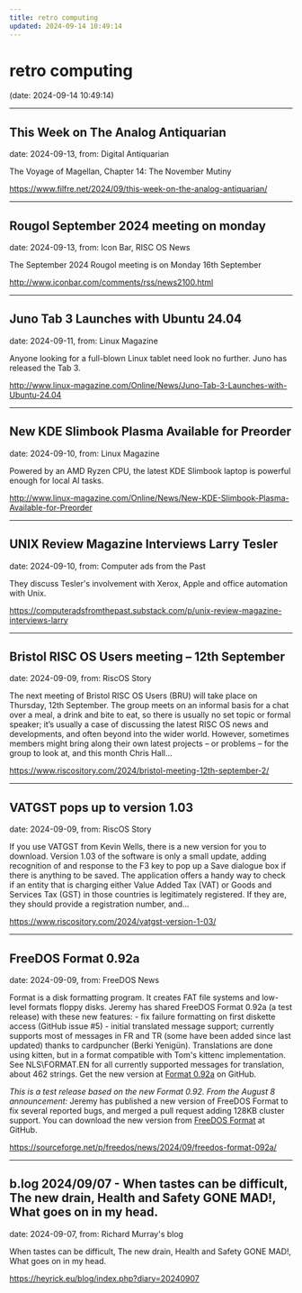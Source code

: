 ```yaml
---
title: retro computing
updated: 2024-09-14 10:49:14
---
```


# retro computing

(date: 2024-09-14 10:49:14)

---

## This Week on The Analog Antiquarian

date: 2024-09-13, from: Digital Antiquarian

The Voyage of Magellan, Chapter 14: The November Mutiny 

<https://www.filfre.net/2024/09/this-week-on-the-analog-antiquarian/>

---

## Rougol September 2024 meeting on monday

date: 2024-09-13, from: Icon Bar, RISC OS News

The September 2024 Rougol meeting is on Monday 16th September 

<http://www.iconbar.com/comments/rss/news2100.html>

---

## Juno Tab 3 Launches with Ubuntu 24.04

date: 2024-09-11, from: Linux Magazine

<p>Anyone looking for a full-blown Linux tablet need look no further. Juno has released the Tab 3.</p> 

<http://www.linux-magazine.com/Online/News/Juno-Tab-3-Launches-with-Ubuntu-24.04>

---

## New KDE Slimbook Plasma Available for Preorder

date: 2024-09-10, from: Linux Magazine

<p>Powered by an AMD Ryzen CPU, the latest KDE Slimbook laptop is powerful enough for local AI tasks.</p> 

<http://www.linux-magazine.com/Online/News/New-KDE-Slimbook-Plasma-Available-for-Preorder>

---

## UNIX Review Magazine Interviews Larry Tesler

date: 2024-09-10, from: Computer ads from the Past

They discuss Tesler's involvement with Xerox, Apple and office automation with Unix. 

<https://computeradsfromthepast.substack.com/p/unix-review-magazine-interviews-larry>

---

## Bristol RISC OS Users meeting – 12th September

date: 2024-09-09, from: RiscOS Story

The next meeting of Bristol RISC OS Users (BRU) will take place on Thursday, 12th September. The group meets on an informal basis for a chat over a meal, a drink and bite to eat, so there is usually no set topic or formal speaker; it&#8217;s usually a case of discussing the latest RISC OS news and developments, and often beyond into the wider world. However, sometimes members might bring along their own latest projects &#8211; or problems &#8211; for the group to look at, and this month Chris Hall&#8230; 

<https://www.riscository.com/2024/bristol-meeting-12th-september-2/>

---

## VATGST pops up to version 1.03

date: 2024-09-09, from: RiscOS Story

If you use VATGST from Kevin Wells, there is a new version for you to download. Version 1.03 of the software is only a small update, adding recognition of and response to the F3 key to pop up a Save dialogue box if there is anything to be saved. The application offers a handy way to check if an entity that is charging either Value Added Tax (VAT) or Goods and Services Tax (GST) in those countries is legitimately registered. If they are, they should provide a registration number, and&#8230; 

<https://www.riscository.com/2024/vatgst-version-1-03/>

---

## FreeDOS Format 0.92a

date: 2024-09-09, from: FreeDOS News

<div class="markdown_content"><p>Format is a disk formatting program. It creates FAT file systems and low-level formats floppy disks. Jeremy has shared FreeDOS Format 0.92a (a test release) with these new features: - fix failure formatting on first diskette access (GitHub issue #5) - initial translated message support; currently supports most of messages in FR and TR (some have been added since last updated) thanks to cardpuncher (Berki Yenigün). Translations are done using kitten, but in a format compatible with Tom's kittenc implementation. See NLS\FORMAT.EN for all currently supported messages for translation, about 462 strings. Get the new version at <a class="" href="https://github.com/FDOS/format/releases/tag/v0.92a" rel="nofollow">Format 0.92a</a> on GitHub.</p>
<p><em>This is a test release based on the new Format 0.92. From the August 8 announcement:</em> Jeremy has published a new version of FreeDOS Format to fix several reported bugs, and merged a pull request adding 128KB cluster support. You can download the new version from <a class="" href="https://github.com/FDOS/format" rel="nofollow">FreeDOS Format</a> at GitHub.</p></div> 

<https://sourceforge.net/p/freedos/news/2024/09/freedos-format-092a/>

---

## b.log 2024/09/07 - When tastes can be difficult, The new drain, Health and Safety GONE MAD!, What goes on in my head.

date: 2024-09-07, from: Richard Murray's blog

When tastes can be difficult, The new drain, Health and Safety GONE MAD!, What goes on in my head. 

<https://heyrick.eu/blog/index.php?diary=20240907>

